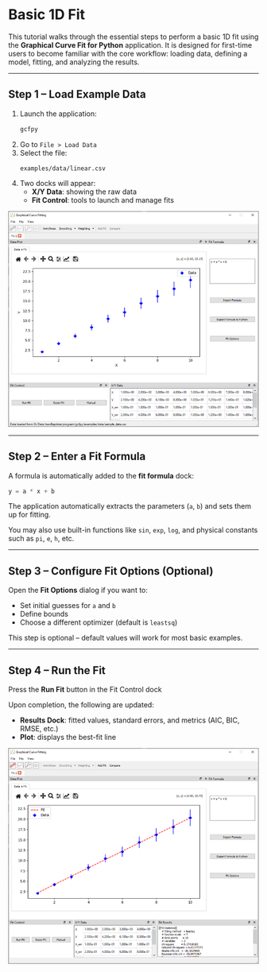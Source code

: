 # Basic 1D Fit

This tutorial walks through the essential steps to perform a basic 1D fit using the **Graphical Curve Fit for Python** application. It is designed for first-time users to become familiar with the core workflow: loading data, defining a model, fitting, and analyzing the results.

---

## Step 1 – Load Example Data

1. Launch the application:
   ```bash
   gcfpy
   ```
2. Go to `File > Load Data`
3. Select the file:
   ```
   examples/data/linear.csv
   ```
4. Two docks will appear:
   * **X/Y Data**: showing the raw data
   * **Fit Control**: tools to launch and manage fits

<p align="center">
  <img src="/images/tuto_basic_data.png" alt="data"  />
</p>

---

## Step 2 – Enter a Fit Formula

A formula is automatically added to the **fit formula** dock:

```python
y = a * x + b
```

The application automatically extracts the parameters (`a`, `b`) and sets them up for fitting.

You may also use built-in functions like `sin`, `exp`, `log`, and physical constants such as `pi`, `e`, `h`, etc.

---

## Step 3 – Configure Fit Options (Optional)

Open the **Fit Options** dialog if you want to:

* Set initial guesses for `a` and `b`
* Define bounds
* Choose a different optimizer (default is `leastsq`)

This step is optional – default values will work for most basic examples.

---

## Step 4 – Run the Fit

Press the **Run Fit** button in the Fit Control dock

Upon completion, the following are updated:

* **Results Dock**: fitted values, standard errors, and metrics (AIC, BIC, RMSE, etc.)
* **Plot**: displays the best-fit line


<p align="center">
  <img src="/images/tuto_basic_fit.png" alt="fit"  />
</p>

